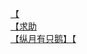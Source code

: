 [【](http://tieba.baidu.com/p/3107031337?see_lz=1&pn=)   
[【求助](http://tieba.baidu.com/p/3107550904?see_lz=1&pn=)   
[【纵月有只鹅】【](http://tieba.baidu.com/p/3106603382?see_lz=1&pn=)   
